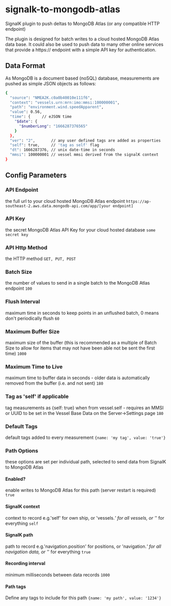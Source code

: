 # signalk-to-mongodb-atlas
SignalK plugin to push deltas to MongoDB Atlas (or any compatible HTTP endpoint)

The plugin is designed for batch writes to a cloud hosted MongoDB Atlas data base. It could also be used to push data to many other online services that provide a https:// endpoint with a simple API key for authentication.

## Data Format 
 
As MongoDB is a document based (noSQL) database, measurements are pushed as simple JSON objects as follows: 
```bash
{
  "source": "NMEA2K.c0a0b40010e111f6",
  "context": "vessels.urn:mrn:imo:mmsi:100000001",
  "path": "environment.wind.speedApparent",
  "value": 0.56,
  "time": {		// eJSON time
    "$date": {
      "$numberLong": "1666287376565"
    }
  },
  "ver": "2",		// any user defined tags are added as properties
  "self": true,		// 'tag as self' flag
  "dt": 1666287376,	// unix date-time in seconds
  "mmsi": 100000001	// vessel mmsi derived from the signalK context
}
```

## Config Parameters

### API Endpoint
the full url to your cloud hosted MongoDB Atlas endpoint
```https://ap-southeast-2.aws.data.mongodb-api.com/app/[your endpoint]```

### API Key
the secret MongoDB Atlas API Key for your cloud hosted database
```some secret key```

### API Http Method
the HTTP method
```GET, PUT, POST```

### Batch Size
the number of values to send in a single batch to the MongoDB Atlas endpoint
```100```

### Flush Interval
maximum time in seconds to keep points in an unflushed batch, 0 means don't periodically flush
```60```

### Maximum Buffer Size
maximum size of the buffer (this is recommended as a multiple of Batch Size to allow for items that may not have been able not be sent the first time)
```1000```

### Maximum Time to Live
maximum time to buffer data in seconds - older data is automatically removed from the buffer (i.e. and not sent)
```180```

### Tag as 'self' if applicable
tag measurements as {self: true} when from vessel.self - requires an MMSI or UUID to be set in the Vessel Base Data on the Server->Settings page
```180```

### Default Tags
default tags added to every measurement
```{name: 'my tag', value: 'true'}```

### Path Options
these options are set per individual path, selected to send data from SignalK to MongoDB Atlas

  #### Enabled?
  enable writes to MongoDB Atlas for this path (server restart is required)
  ```true```

  #### SignalK context
  context to record e.g.'self' for own ship, or 'vessels.*' for all vessels, or '*' for everything
  ```self```

  #### SignalK path
  path to record e.g.'navigation.position' for positions, or 'navigation.*' for all navigation data, or '*' for everything
  ```true```

  #### Recording interval
  minimum milliseconds between data records
  ```1000```

  #### Path tags
  Define any tags to include for this path
  ```{name: 'my path', value: '1234'}```


